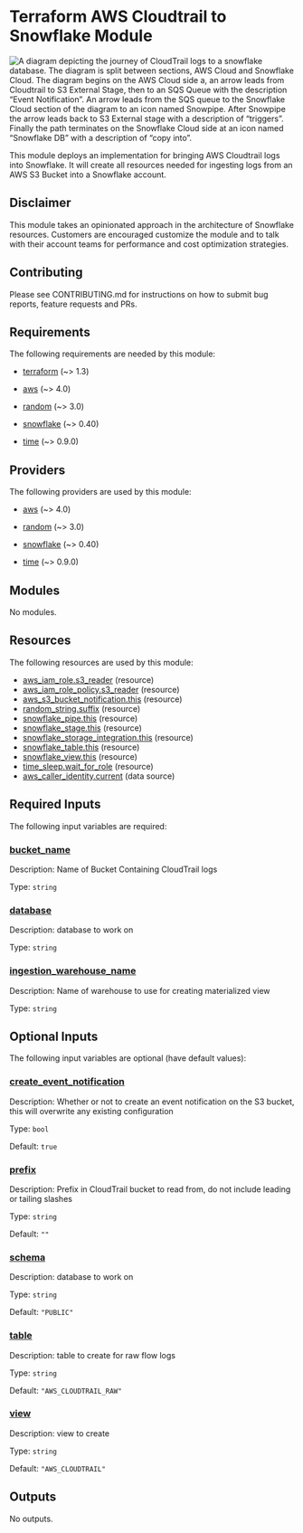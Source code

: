 # Terraform AWS Cloudtrail to Snowflake Module

![A diagram depicting the journey of CloudTrail logs to a snowflake database. The diagram is split between sections, AWS Cloud and Snowflake Cloud. The diagram begins on the AWS Cloud side a, an arrow leads from Cloudtrail to S3 External Stage, then to an SQS Queue with the description “Event Notification”. An arrow leads from the SQS queue to the Snowflake Cloud section of the diagram to an icon named Snowpipe. After Snowpipe the arrow leads back to S3 External stage with a description of “triggers”. Finally the path terminates on the Snowflake Cloud side at an icon named “Snowflake DB” with a description of “copy into”.](arch.png)

This module deploys an implementation for bringing AWS Cloudtrail logs into Snowflake. It will create all resources needed for ingesting logs from an AWS S3 Bucket into a Snowflake account. 

## Disclaimer
This module takes an opinionated approach in the architecture of Snowflake resources. Customers are encouraged customize the module and to talk with their account teams for performance and cost optimization strategies.

## Contributing
Please see CONTRIBUTING.md for instructions on how to submit bug reports, feature requests and PRs.

## Requirements

The following requirements are needed by this module:

- <a name="requirement_terraform"></a> [terraform](#requirement\_terraform) (~> 1.3)

- <a name="requirement_aws"></a> [aws](#requirement\_aws) (~> 4.0)

- <a name="requirement_random"></a> [random](#requirement\_random) (~> 3.0)

- <a name="requirement_snowflake"></a> [snowflake](#requirement\_snowflake) (~> 0.40)

- <a name="requirement_time"></a> [time](#requirement\_time) (~> 0.9.0)

## Providers

The following providers are used by this module:

- <a name="provider_aws"></a> [aws](#provider\_aws) (~> 4.0)

- <a name="provider_random"></a> [random](#provider\_random) (~> 3.0)

- <a name="provider_snowflake"></a> [snowflake](#provider\_snowflake) (~> 0.40)

- <a name="provider_time"></a> [time](#provider\_time) (~> 0.9.0)

## Modules

No modules.

## Resources

The following resources are used by this module:

- [aws_iam_role.s3_reader](https://registry.terraform.io/providers/hashicorp/aws/latest/docs/resources/iam_role) (resource)
- [aws_iam_role_policy.s3_reader](https://registry.terraform.io/providers/hashicorp/aws/latest/docs/resources/iam_role_policy) (resource)
- [aws_s3_bucket_notification.this](https://registry.terraform.io/providers/hashicorp/aws/latest/docs/resources/s3_bucket_notification) (resource)
- [random_string.suffix](https://registry.terraform.io/providers/hashicorp/random/latest/docs/resources/string) (resource)
- [snowflake_pipe.this](https://registry.terraform.io/providers/Snowflake-Labs/snowflake/latest/docs/resources/pipe) (resource)
- [snowflake_stage.this](https://registry.terraform.io/providers/Snowflake-Labs/snowflake/latest/docs/resources/stage) (resource)
- [snowflake_storage_integration.this](https://registry.terraform.io/providers/Snowflake-Labs/snowflake/latest/docs/resources/storage_integration) (resource)
- [snowflake_table.this](https://registry.terraform.io/providers/Snowflake-Labs/snowflake/latest/docs/resources/table) (resource)
- [snowflake_view.this](https://registry.terraform.io/providers/Snowflake-Labs/snowflake/latest/docs/resources/view) (resource)
- [time_sleep.wait_for_role](https://registry.terraform.io/providers/hashicorp/time/latest/docs/resources/sleep) (resource)
- [aws_caller_identity.current](https://registry.terraform.io/providers/hashicorp/aws/latest/docs/data-sources/caller_identity) (data source)

## Required Inputs

The following input variables are required:

### <a name="input_bucket_name"></a> [bucket\_name](#input\_bucket\_name)

Description: Name of Bucket Containing CloudTrail logs

Type: `string`

### <a name="input_database"></a> [database](#input\_database)

Description: database to work on

Type: `string`

### <a name="input_ingestion_warehouse_name"></a> [ingestion\_warehouse\_name](#input\_ingestion\_warehouse\_name)

Description: Name of warehouse to use for creating materialized view

Type: `string`

## Optional Inputs

The following input variables are optional (have default values):

### <a name="input_create_event_notification"></a> [create\_event\_notification](#input\_create\_event\_notification)

Description: Whether or not to create an event notification on the S3 bucket, this will overwrite any existing configuration

Type: `bool`

Default: `true`

### <a name="input_prefix"></a> [prefix](#input\_prefix)

Description: Prefix in CloudTrail bucket to read from, do not include leading or tailing slashes

Type: `string`

Default: `""`

### <a name="input_schema"></a> [schema](#input\_schema)

Description: database to work on

Type: `string`

Default: `"PUBLIC"`

### <a name="input_table"></a> [table](#input\_table)

Description: table to create for raw flow logs

Type: `string`

Default: `"AWS_CLOUDTRAIL_RAW"`

### <a name="input_view"></a> [view](#input\_view)

Description: view to create

Type: `string`

Default: `"AWS_CLOUDTRAIL"`

## Outputs

No outputs.
